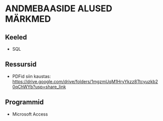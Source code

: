 # ANDMEBAASIDE ALUSED MÄRKMED

## Keeled
- SQL

## Ressursid
- PDFid siin kaustas: https://drive.google.com/drive/folders/1mgzmUqM1HryYkzz8Ttcyuzkb20qChWYb?usp=share_link

## Programmid
- Microsoft Access

